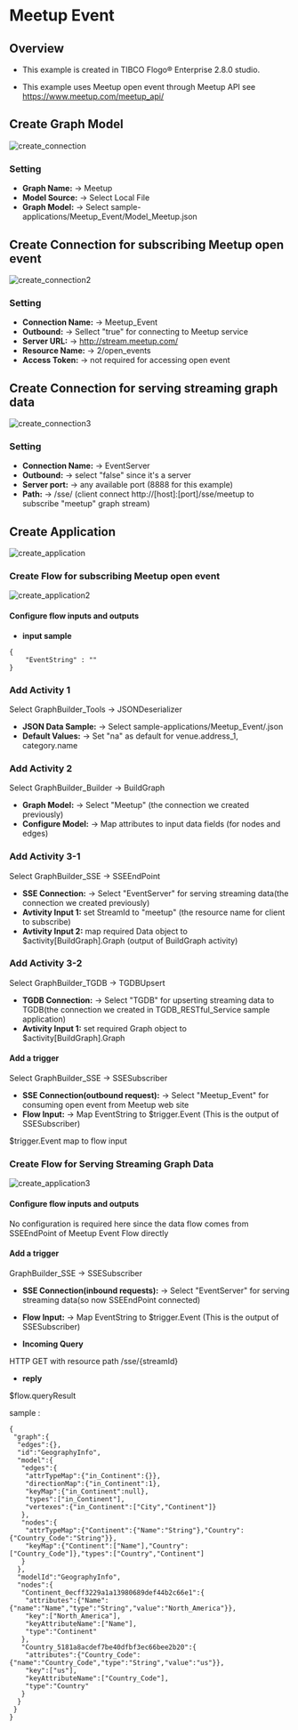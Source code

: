 # Meetup Event

## Overview

- This example is created in TIBCO Flogo® Enterprise 2.8.0 studio. 

- This example uses Meetup open event through Meetup API see https://www.meetup.com/meetup_api/

## Create Graph Model

![create_connection](create_connection.png)
### Setting
- **Graph Name:** -> Meetup
- **Model Source:** -> Select Local File
- **Graph Model:** -> Select sample-applications/Meetup_Event/Model_Meetup.json

## Create Connection for subscribing Meetup open event 

![create_connection2](create_connection2.png)
### Setting
- **Connection Name:** -> Meetup_Event
- **Outbound:** -> Sellect "true" for connecting to Meetup service
- **Server URL:** -> http://stream.meetup.com/
- **Resource Name:** -> 2/open_events
- **Access Token:** -> not required for accessing open event

## Create Connection for serving streaming graph data

![create_connection3](create_connection3.png)
### Setting
- **Connection Name:** -> EventServer
- **Outbound:** -> select "false" since it's a server
- **Server port:** -> any available port (8888 for this example)
- **Path:** -> /sse/ (client connect http://[host]:[port]/sse/meetup to subscribe "meetup" graph stream)

## Create Application

![create_application](create_application.png)

### Create Flow for subscribing Meetup open event 

![create_application2](create_application2.png)

#### Configure flow inputs and outputs

- **input sample** 
```
{
    "EventString" : ""
}
```
### Add Activity 1
Select GraphBuilder_Tools -> JSONDeserializer
- **JSON Data Sample:** -> Select sample-applications/Meetup_Event/.json
- **Default Values:** -> Set "na" as default for venue.address_1, category.name

### Add Activity 2
Select GraphBuilder_Builder -> BuildGraph
- **Graph Model:** -> Select "Meetup" (the connection we created previously)
- **Configure Model:** -> Map attributes to input data fields (for nodes and edges) 

### Add Activity 3-1
Select GraphBuilder_SSE -> SSEEndPoint
- **SSE Connection:** -> Select "EventServer" for serving streaming data(the connection we created previously)
- **Avtivity Input 1:** set StreamId to "meetup" (the resource name for client to subscribe)
- **Avtivity Input 2:** map required Data object to $activity[BuildGraph].Graph (output of BuildGraph activity)

### Add Activity 3-2
Select GraphBuilder_TGDB -> TGDBUpsert
- **TGDB Connection:** -> Select "TGDB" for upserting streaming data to TGDB(the connection we created in TGDB_RESTful_Service sample application)
- **Avtivity Input 1:** set required Graph object to $activity[BuildGraph].Graph

#### Add a trigger 
Select GraphBuilder_SSE -> SSESubscriber
- **SSE Connection(outbound request):** -> Select "Meetup_Event" for consuming open event from Meetup web site
- **Flow Input:** -> Map EventString to $trigger.Event (This is the output of SSESubscriber)

$trigger.Event map to flow input

### Create Flow for Serving Streaming Graph Data 

![create_application3](create_application3.png)

#### Configure flow inputs and outputs

No configuration is required here since the data flow comes from SSEEndPoint of Meetup Event Flow directly

#### Add a trigger 
 GraphBuilder_SSE -> SSESubscriber
- **SSE Connection(inbound requests):** -> Select "EventServer" for serving streaming data(so now SSEEndPoint connected)
- **Flow Input:** -> Map EventString to $trigger.Event (This is the output of SSESubscriber)

- **Incoming Query**

HTTP GET with resource path /sse/{streamId}

- **reply**

$flow.queryResult

sample : 
```
{
 "graph":{
  "edges":{},
  "id":"GeographyInfo",
  "model":{
   "edges":{
    "attrTypeMap":{"in_Continent":{}},
    "directionMap":{"in_Continent":1},
    "keyMap":{"in_Continent":null},
    "types":["in_Continent"],
    "vertexes":{"in_Continent":["City","Continent"]}
   },
   "nodes":{
    "attrTypeMap":{"Continent":{"Name":"String"},"Country":{"Country_Code":"String"}},
    "keyMap":{"Continent":["Name"],"Country":["Country_Code"]},"types":["Country","Continent"]
   }
  },
  "modelId":"GeographyInfo",
  "nodes":{
   "Continent_0ecff3229a1a13980689def44b2c66e1":{
    "attributes":{"Name":{"name":"Name","type":"String","value":"North_America"}},
    "key":["North_America"],
    "keyAttributeName":["Name"],
    "type":"Continent"
   },
   "Country_5181a8acdef7be40dfbf3ec66bee2b20":{
    "attributes":{"Country_Code":{"name":"Country_Code","type":"String","value":"us"}},
    "key":["us"],
    "keyAttributeName":["Country_Code"],
    "type":"Country"
   }
  }
 }
}
```
